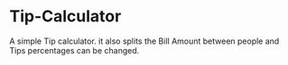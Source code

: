 # Tip-Calculator
A simple Tip calculator. it also splits the Bill Amount between people and Tips percentages can be changed.
